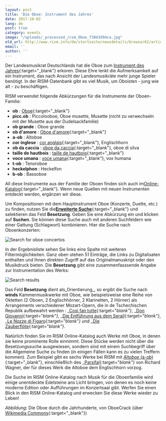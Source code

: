 ```yaml
---
layout: post
title: 'Die Oboe: Instrument des Jahres'
date: 2017-10-02
lang: de
post: true
category: events
image: "/uploads/_processed_/csm_Oboe_f3843d94ca.jpg"
old_url: http://www.rism.info/de/startseite/newsdetails/browse/62/article/64/the-oboe-instrument-of-the-year.html
email: ''
author: ''
---
```



Der Landesmusikrat Deutschlands hat die Oboe zum [Instrument des Jahres](http://www.instrument-des-jahres.de/){:target="_blank"} erkoren. Diese Ehre lenkt die Aufmerksamkeit auf ein Instrument, das nach Ansicht der Landesmusikräte mehr junge Spieler benötigt. In der RISM-Datenbank gibt es viel Musik, um Oboisten - jung wie alt - zu beschäftigen.

RISM verwendet folgende Abkürzungen für die Instrumente der Oboen-Familie:

- **ob** : [Oboe](http://www.mimo-international.com/MIMO/doc/IFD/OAI_SMS_MM_POST_312/oboe){:target="_blank"}
- **picc.ob** : Piccolooboe, Oboe musette, Musette (nicht zu verwechseln mit der Musette aus der Dudelsackfamilie)
- **ob grande** : Oboe grande
- **ob d'amore** : [Oboe d'amore](http://www.mimo-international.com/MIMO/doc/IFD/OAI_KMKG_MRAH_RMAH_123119_NL/hobo-d-amore){:target="_blank"}
- **a-ob** : Altoboe
- **cor inglese** : [cor anglais](http://www.mimo-international.com/MIMO/doc/IFD/OAI_ULEI_M0004622/englischhorn){:target="_blank"}, Englischhorn
- **ob da caccia** : [oboe da caccia](http://www.mimo-international.com/MIMO/doc/IFD/OAI_CIMU_ALOES_0157981/hautbois-de-chasse){:target="_blank"}, oboe di silva
- **taille de hautbois** : [taille de hautbois](http://www.mimo-international.com/MIMO/doc/IFD/OAI_CIMU_ALOES_0874852){:target="_blank"}
- **voce umana** : [voce umana](http://www.mimo-international.com/MIMO/doc/IFD/OAI_CIMU_ALOES_0160341/hautbois-tenor-vox-humana){:target="_blank"}, vox humana
- **t-ob** : Tenoroboe
- **heckelphon** : Heckelfon
- **b-ob** : Bassoboe

All diese Instrumente aus der Familie der Oboen finden sich auch im[Online-Katalog](https://opac.rism.info/metaopac/start.do?View=rism){:target="_blank"}. Wenn neue Quellen mit neuen Instrumenten entdeckt werden, ergänzen wir diese.

Um Kompositionen mit dem Hauptinstrument Oboe (Konzerte, Duette, etc.) zu finden, nutzen Sie die[**Erweiterte Suche**](https://opac.rism.info/metaopac/start.do?View=rism&SearchType=2&Language=en){:target="_blank"} und selektieren das Feld **Besetzung**. Geben Sie eine Abkürzung ein und klicken auf **Suchen**. Sie können diese Suche auch mit anderen Suchfeldern wie einer Gattung (Schlagwort) kombinieren. Hier die Suche nach Oboenkonzerten:

![Search for oboe concertos](http://rism.info/fileadmin/content/news/oboe_search_concerto_1005x355.jpg)


In der Ergebnisliste sehen Sie links eine Spalte mit weiteren Filtermöglichkeiten. Ganz oben stehen 51 Einträge, die Links zu Digitalisaten enthalten und Ihnen direkten Zugriff auf das Originalmanuskript oder den Musikdruck bieten. Die **Besetzung** gibt eine zusammenfasssende Angabe zur Instrumentation des Werks:

![Search results](http://rism.info/fileadmin/content/news/oboe_Scoring_results_1004x767.jpg)

Das Feld **Besetzung** dient als_Orientierung_, so ergibt die Suche nach **winds** Kammermusikwerke mit Oboe, wie beispielsweise eine Reihe von Oktetten (2 Oboen, 2 Englischhörner, 2 Klarinetten, 2 Hörner) als Arrangements verschiedener Mozart-Opern, die in de Tschechischen Republik aufbewahrt werden : _[Così fan tutte](https://opac.rism.info/search?id=550032840&Language=en){:target="_blank"}_, _[Don Giovanni](https://opac.rism.info/search?id=550032835&Language=en){:target="_blank"}_, _[Die Entführung aus dem Serail](https://opac.rism.info/search?id=550032914&Language=en){:target="_blank"}_, _[Le Nozze di Figaro](https://opac.rism.info/search?id=550032885&Language=en){:target="_blank"}_ und _[Die Zauberflöte](https://opac.rism.info/search?id=550032852&Language=en){:target="_blank"}_.

Natürlich finden Sie im RISM Online-Katalog auch Werke mit Oboe, in denen sie keine prominente Rolle einnimmt. Diese Stücke werden nicht über die Besetzungssuche ausgewiesen, sondern sind mit einem Suchbegriff über die Allgemeine Suche zu finden (in einigen Fällen kann es zu vielen Treffern kommen). Zum Beispiel gibt es sechs Werke bei RISM mit [_Altoboe_ (a-ob)](https://opac.rism.info/search?View=rism&q=a-ob&Language=en){:target="_blank"}, einschließlich des _[Parsifal](https://opac.rism.info/search?id=854003136&Language=en){:target="_blank"}_ von Richard Wagner, der für dieses Werk die Altoboe dem Englischhorn vorzog.

Die Suche im RISM Online-Katalog nach Musik für die Oboenfamilie wird einige unentdeckte Edelsteine ans Licht bringen, von denen es noch keine moderne Edition oder Aufführungen im Konzertsaal gibt. Werfen Sie einen Blick in den RISM Online-Katalog und erwecken Sie diese Werke wieder zu Leben!


_Abbildung_: Die Oboe durch die Jahrhunderte, von OboeCrack (über [Wikimedia Commons](https://de.wikipedia.org/wiki/Datei:Cu_oboe.jpg){:target="_blank"})







<script type="text/javascript">var switchTo5x=true;</script><script type="text/javascript" src="http://w.sharethis.com/button/buttons.js"></script><script type="text/javascript">stLight.options({publisher: "9b601438-1ce1-49d8-bfd7-9cff5df54c17", doNotHash: false, doNotCopy: false, hashAddressBar: false});</script>